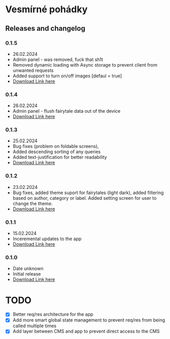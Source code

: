 # Vesmírné pohádky

## Releases and changelog

### 0.1.5

- 26.02.2024
- Admin panel - was removed, fuck that sh1t
- Removed dynamic loading with Async storage to prevent client from unwanted requests
- Added support to turn on/off images [defaul = true]
- [Download Link here](https://drive.google.com/file/d/1M73RX7_iFkUgH7QxRFH-2CopGLJ2zQ7J/view?usp=sharing)

### 0.1.4

- 26.02.2024
- Admin panel - flush fairytale data out of the device
- [Download Link here](https://drive.google.com/file/d/14_zyPdQ4rbJkHdPlccisRqLs6ZgCNwCT/view?usp=sharing)

### 0.1.3

- 25.02.2024
- Bug fixes (problem on foldable screens),
- Added descending sorting of any queries
- Added text-justification for better readability
- [Download Link here](https://drive.google.com/file/d/1TK1ArAswu8coxluAkk4VkmHQ2m756d1b/view?usp=drive_link)

### 0.1.2

- 23.02.2024
- Bug fixes, added theme suport for fairytales (light dark), added filtering based on author, category or label. Added setting screen for user to change the theme.
- [Download Link here](https://drive.google.com/file/d/1l-FTDnboaKJ3e-6QHoIoe8uWrwwLalfH/view?usp=sharing)

### 0.1.1

- 15.02.2024
- Inceremental updates to the app
- [Download Link here](https://drive.google.com/file/d/1zJN4F2fzuQHFC1uMJwlIJDjM9zjf-4bA/view?usp=drive_link)

### 0.1.0

- Date unknown
- Initial release
- [Download Link here](https://drive.google.com/file/d/1QJlUCBwTY-VKjMnQ8m43pm3-y_hf_u2r/view?usp=drive_link)

# TODO

- [x] Better req/res architecture for the app
- [x] Add more smart global state management to prevent req/res from being called multiple times
- [x] Add layer between CMS and app to prevent direct access to the CMS
